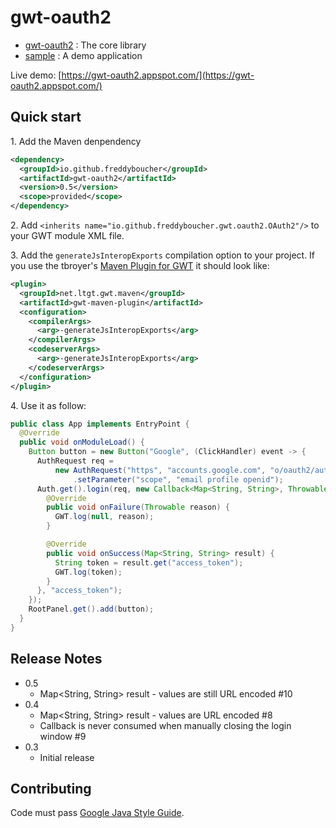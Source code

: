 gwt-oauth2
==========

* [gwt-oauth2](gwt-oauth2) : The core library
* [sample](sample) : A demo application

Live demo: [https://gwt-oauth2.appspot.com/](https://gwt-oauth2.appspot.com/)

Quick start
-------------

1\. Add the Maven denpendency
```xml
<dependency>
  <groupId>io.github.freddyboucher</groupId>
  <artifactId>gwt-oauth2</artifactId>
  <version>0.5</version>
  <scope>provided</scope>
</dependency>
```

2\. Add `<inherits name="io.github.freddyboucher.gwt.oauth2.OAuth2"/>` to your GWT module XML file.

3\. Add the `generateJsInteropExports` compilation option to your project. 
If you use the tbroyer's [Maven Plugin for GWT](https://tbroyer.github.io/gwt-maven-plugin/) it should look like:
```xml
<plugin>
  <groupId>net.ltgt.gwt.maven</groupId>
  <artifactId>gwt-maven-plugin</artifactId>
  <configuration>
    <compilerArgs>
      <arg>-generateJsInteropExports</arg>
    </compilerArgs>
    <codeserverArgs>
      <arg>-generateJsInteropExports</arg>
    </codeserverArgs>
  </configuration>
</plugin>
```

4\. Use it as follow:
```java
public class App implements EntryPoint {
  @Override
  public void onModuleLoad() {
    Button button = new Button("Google", (ClickHandler) event -> {
      AuthRequest req =
          new AuthRequest("https", "accounts.google.com", "o/oauth2/auth", "GOOGLE_CLIENT_ID")
              .setParameter("scope", "email profile openid");
      Auth.get().login(req, new Callback<Map<String, String>, Throwable>() {
        @Override
        public void onFailure(Throwable reason) {
          GWT.log(null, reason);
        }

        @Override
        public void onSuccess(Map<String, String> result) {
          String token = result.get("access_token");
          GWT.log(token);
        }
      }, "access_token");
    });
    RootPanel.get().add(button);
  }
}
```

Release Notes
-------------
- 0.5
    - Map<String, String> result - values are still URL encoded #10
- 0.4
    - Map<String, String> result - values are URL encoded #8
    - Callback is never consumed when manually closing the login window #9
- 0.3
    - Initial release

Contributing
-------------

Code must pass [Google Java Style Guide](https://checkstyle.sourceforge.io/styleguides/google-java-style-20180523/javaguide.html).
